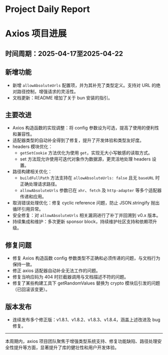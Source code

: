 # Project Daily Report

# Axios 项目进展

## 时间周期：2025-04-17至2025-04-22

## 新增功能
- 新增 `allowAbsoluteUrls` 配置项，并为其补充了类型定义。支持对 URL 的绝对路径控制，增强请求的灵活性。
- 文档更新：README 增加了关于 bun 安装的指引。

## 主要改进
- Axios 构造函数的实现调整：将 config 参数设为可选，提高了使用的便利性和兼容性。
- 适配器类型的自动补全得到了修复，提升了开发体验和类型友好度。
- headers 模块优化：
  - `getSetCookie` 方法优化为使用 `get`，实现无大小写敏感的读取方式。
  - set 方法现允许使用可迭代对象作为数据源，更灵活地处理 headers 设置。
- 路径构建相关优化：
  - `buildFullPath` 方法支持在 `allowAbsoluteUrls: false` 且无 `baseURL` 时正确处理请求路径。
  - `allowAbsoluteUrls` 参数已在 `xhr`、`fetch` 及 `http-adapter` 等多个适配器传递和应用。
- 取消错误处理优化：修复 cyclic reference 问题，防止 JSON.stringify 抛出循环引用异常。
- 安全修复：对 `allowAbsoluteUrls` 相关漏洞进行了补丁并回溯到 v0.x 版本。
- 持续集成和维护：多次更新 sponsor block，持续维护社区支持和依赖项升级。

## 修复问题
- 修复 Axios 构造函数 config 参数类型不正确和必须传递的问题，与文档行为保持一致。
- 修正 axios 适配器自动补全无法工作的问题。
- 修复当响应码为 404 时拦截器调用与文档描述不符的问题。
- 修复了某些构建工具下 getRandomValues 替换为 crypto 模块后引发的问题（已回滚该变更）。

## 版本发布
- 连续发布多个修正版：v1.8.1、v1.8.2、v1.8.3、v1.8.4，涵盖上述改进及 bug 修复。

---

本周期内，axios 项目团队聚焦于增强类型系统支持、修复功能缺陷、路径处理安全性提升等方面，显著提升了库的健壮性和用户开发体验。